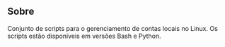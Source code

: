 ## Sobre 
Conjunto de scripts para o gerenciamento de contas locais no Linux. Os scripts estão disponíveis em versões Bash e Python.
